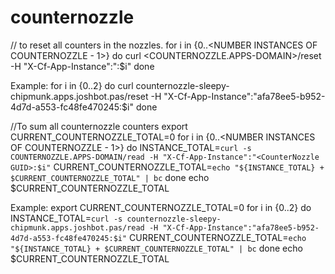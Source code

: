 # counternozzle

// to reset all counters in the nozzles.
for i in {0..<NUMBER INSTANCES OF COUNTERNOZZLE - 1>}
do
curl <COUNTERNOZZLE.APPS-DOMAIN>/reset -H "X-Cf-App-Instance":"<CounterNozzle GUID>:$i"
done

Example:
for i in {0..2}
do
curl counternozzle-sleepy-chipmunk.apps.joshbot.pas/reset -H "X-Cf-App-Instance":"afa78ee5-b952-4d7d-a553-fc48fe470245:$i"
done


//To sum all counternozzle counters
export CURRENT_COUNTERNOZZLE_TOTAL=0
for i in {0..<NUMBER INSTANCES OF COUNTERNOZZLE - 1>}
do
INSTANCE_TOTAL=`curl -s COUNTERNOZZLE.APPS-DOMAIN/read -H "X-Cf-App-Instance":"<CounterNozzle GUID>:$i"`
CURRENT_COUNTERNOZZLE_TOTAL=`echo "${INSTANCE_TOTAL} + $CURRENT_COUNTERNOZZLE_TOTAL" | bc`
done
echo $CURRENT_COUNTERNOZZLE_TOTAL

Example:
export CURRENT_COUNTERNOZZLE_TOTAL=0
for i in {0..2}
do
INSTANCE_TOTAL=`curl -s counternozzle-sleepy-chipmunk.apps.joshbot.pas/read -H "X-Cf-App-Instance":"afa78ee5-b952-4d7d-a553-fc48fe470245:$i"`
CURRENT_COUNTERNOZZLE_TOTAL=`echo "${INSTANCE_TOTAL} + $CURRENT_COUNTERNOZZLE_TOTAL" | bc`
done
echo $CURRENT_COUNTERNOZZLE_TOTAL

